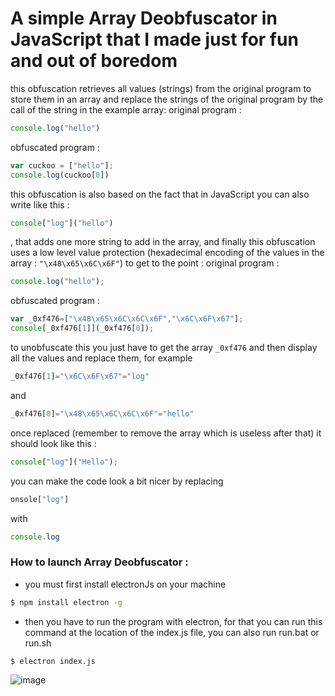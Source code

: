 # A simple Array Deobfuscator in JavaScript that I made just for fun and out of boredom 
this obfuscation retrieves all values (strings) from the original program to store them in an array and replace the strings of the original program by the call of the string in the example array: 
original program : 
```js
console.log("hello")
```
obfuscated program : 
```js
var cuckoo = ["hello"];
console.log(cuckoo[0])
```
this obfuscation is also based on the fact that in JavaScript you can also write like this : 
```js
console["log"]("hello")
```
, that adds one more string to add in the array, and finally this obfuscation uses a low level value protection (hexadecimal encoding of the values in the array : `"\x48\x65\x6C\x6F"`) to get to the point : 
original program : 
```js
console.log("hello");
```
obfuscated program :
```js
var _0xf476=["\x48\x65\x6C\x6C\x6F","\x6C\x6F\x67"];
console[_0xf476[1]](_0xf476[0]);
```
to unobfuscate this you just have to get the array `_0xf476` and then display all the values and replace them, for example 
```js
_0xf476[1]="\x6C\x6F\x67"="log"
```
and 
```js
_0xf476[0]="\x48\x65\x6C\x6C\x6F"="hello"
```
once replaced (remember to remove the array which is useless after that) it should look like this : 
```js
console["log"]("Hello");
```
you can make the code look a bit nicer by replacing 
```js
onsole["log"]
```
with
```js
console.log
```
### How to launch Array Deobfuscator : 

* you must first install electronJs on your machine
```sh
$ npm install electron -g
```
* then you have to run the program with electron, for that you can run this command at the location of the index.js file, you can also run run.bat or run.sh
```sh
$ electron index.js
```
![image](https://cdn.discordapp.com/attachments/1025769112221270050/1053092297706836069/image.png)